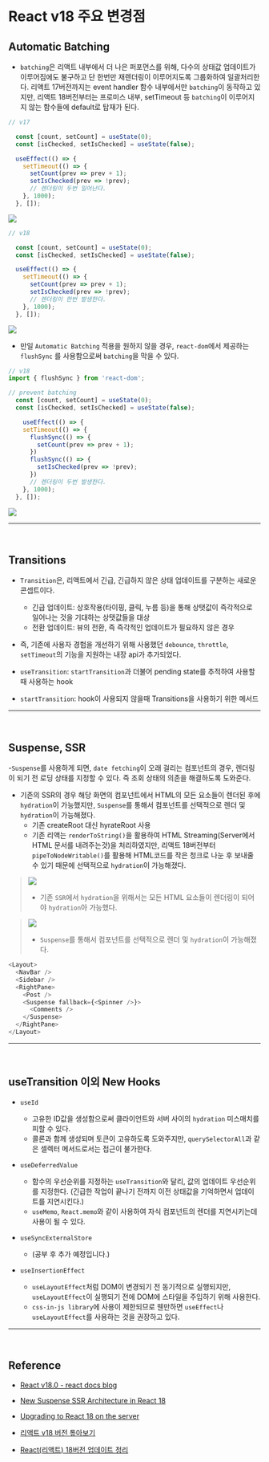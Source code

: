 # React v18 주요 변경점

## Automatic Batching

- `batching`은 리액트 내부에서 더 나은 퍼포먼스를 위해, 다수의 상태값 업데이트가 이루어짐에도 불구하고 단 한번만 재렌더링이 이루어지도록 그룹화하여 일괄처리한다. 리액트 17버전까지는  event handler 함수 내부에서만 `batching`이 동작하고 있지만, 리액트 18버전부터는 프로미스 내부, setTimeout 등 `batching`이 이루어지지 않는 함수들에 default로 탑재가 된다.

``` javascript
// v17

  const [count, setCount] = useState(0);
  const [isChecked, setIsChecked] = useState(false);

  useEffect(() => {
    setTimeout(() => {
      setCount(prev => prev + 1);
      setIsChecked(prev => !prev);
      // 렌더링이 두번 일어난다.
    }, 1000);
  }, []);

```

![](https://velog.velcdn.com/images/dydalsdl1414/post/e676067e-347e-4579-8db5-05f3555ca276/image.png)

``` javascript
// v18

  const [count, setCount] = useState(0);
  const [isChecked, setIsChecked] = useState(false);

  useEffect(() => {
    setTimeout(() => {
      setCount(prev => prev + 1);
      setIsChecked(prev => !prev);
      // 렌더링이 한번 발생한다.
    }, 1000);
  }, []);

```

![](https://velog.velcdn.com/images/dydalsdl1414/post/f2643b64-7ca7-4035-aae9-3741037f00ef/image.png)

- 만일 `Automatic Batching` 적용을 원하지 않을 경우, `react-dom`에서 제공하는 `flushSync`
를 사용함으로써 `batching`을 막을 수 있다.

``` javascript
// v18
import { flushSync } from 'react-dom';

// prevent batching
  const [count, setCount] = useState(0);
  const [isChecked, setIsChecked] = useState(false);

    useEffect(() => {
    setTimeout(() => {
      flushSync(() => {
        setCount(prev => prev + 1);
      })
      flushSync(() => {
        setIsChecked(prev => !prev);
      })
      // 렌더링이 두번 발생한다.
    }, 1000);
  }, []);
```

![](https://velog.velcdn.com/images/dydalsdl1414/post/5cd8ffab-b04a-4909-bd32-3f8dd2b6af0c/image.png)

---
<br/>

## Transitions

- `Transition`은, 리액트에서 긴급, 긴급하지 않은 상태 업데이트를 구분하는 새로운 콘셉트이다.
  - 긴급 업데이트: 상호작용(타이핑, 클릭, 누름 등)을 통해 상탯값이 즉각적으로 일어나는 것을 기대하는 상탯값들을 대상
  - 전환 업데이트: 뷰의 전환, 즉 즉각적인 업데이트가 필요하지 않은 경우

- 즉, 기존에 사용자 경험을 개선하기 위해 사용했던 `debounce`, `throttle`, `setTimeout`의 기능을 지원하는 내장 api가 추가되었다.

- `useTransition`: `startTransition`과 더불어 pending state를 추적하여 사용할때 사용하는 hook

- `startTransition`: hook이 사용되지 않을때 Transitions을 사용하기 위한 메서드

---
<br/>

## Suspense, SSR

-`Suspense`를 사용하게 되면, `date fetching`이 오래 걸리는 컴포넌트의 경우, 렌더링이 되기 전 로딩 상태를 지정할 수 있다. 즉 조회 상태의 의존을 해결하도록 도와준다.

- 기존의 SSR의 경우 해당 화면의 컴포넌트에서 HTML의 모든 요소들이 렌더된 후에 `hydration`이 가능했지만,  `Suspense`를 통해서 컴포넌트를 선택적으로 렌더 및 `hydration`이 가능해졌다.
  - 기존 createRoot 대신 hyrateRoot 사용
  - 기존 리액는 `renderToString()`을 활용하여 HTML Streaming(Server에서 HTML 문서를 내려주는것)을 처리하였지만, 리액트 18버전부터 `pipeToNodeWritable()`를 활용해 HTML코드를 작은 청크로 나눈 후 보내줄 수 있기 때문에 선택적으로 `hydration`이 가능해졌다.

>![](https://camo.githubusercontent.com/e44ee4be56e56e74da3b9f7f5519ca6197b24e9c34488df933140950f1b31c38/68747470733a2f2f717569702e636f6d2f626c6f622f5963474141416b314234322f534f76496e4f2d73625973566d5166334159372d52413f613d675a6461346957316f5061434668644e36414f48695a396255644e78715373547a7a42326c32686b744a3061)
>
> - 기존 `SSR`에서 `hydration`을 위해서는 모든 HTML 요소들이 렌더링이 되어야 `hydration`아 가능했다.

> ![](https://camo.githubusercontent.com/484be91b06f3f998b3bda9ba3efbdb514394ab70484a8db2cf5774e32f85a2b8/68747470733a2f2f717569702e636f6d2f626c6f622f5963474141416b314234322f704e6550316c4253546261616162726c4c71707178413f613d716d636f563745617955486e6e69433643586771456961564a52637145416f56726b39666e4e564646766361)
>
> - `Suspense`를 통해서 컴포넌트를 선택적으로 렌더 및 `hydration`이 가능해졌다.

``` javascript
<Layout>
  <NavBar />
  <Sidebar />
  <RightPane>
    <Post />
    <Suspense fallback={<Spinner />}>
      <Comments />
    </Suspense>
  </RightPane>
</Layout>
```

---
<br/>

## useTransition 이외 New Hooks

- `useId`
  - 고유한 ID값을 생성함으로써 클라이언트와 서버 사이의 `hydration` 미스매치를 피할 수 있다.
  - 콜론과 함께 생성되며 토큰이 고유하도록 도와주지만, `querySelectorAll`과 같은 셀렉터 메서드로서는 접근이 불가한다.
  
- `useDeferredValue`
  - 함수의 우선순위를 지정하는 `useTransition`와 달리, 값의 업데이트 우선순위를 지정한다. (긴급한 작업이 끝나기 전까지 이전 상태값을 기억하면서 업데이트를 지연시킨다.)
  - `useMemo`, `React.memo`와 같이 사용하여 자식 컴포넌트의 렌더를 지연시키는데 사용이 될 수 있다.
- `useSyncExternalStore`
  - (공부 후 추가 예정입니다.)
- `useInsertionEffect`
  - `useLayoutEffect`처럼 DOM이 변경되기 전 동기적으로 실행되지만, `useLayoutEffect`이 실행되기 전에 DOM에 스타일을 주입하기 위해 사용한다.
  - `css-in-js library`에 사용이 제한되므로 웬만하면 `useEffect`나 `useLayoutEffect`를 사용하는 것을 권장하고 있다.

---
<br/>

## Reference

- [React v18.0 - react docs blog](https://reactjs.org/blog/2022/03/29/react-v18.html)

- [New Suspense SSR Architecture in React 18](https://github.com/reactwg/react-18/discussions/37)

- [Upgrading to React 18 on the server](https://github.com/reactwg/react-18/discussions/22)

- [리액트 v18 버전 톺아보기](https://yceffort.kr/2022/04/react-18-changelog#undefined%EB%8F%84-%EB%A0%8C%EB%8D%94%EB%A7%81-%EA%B0%80%EB%8A%A5)

- [React(리액트) 18버전 업데이트 정리](https://kormelon.com/post/14/React(%EB%A6%AC%EC%95%A1%ED%8A%B8)%2018%EB%B2%84%EC%A0%84%20%EC%97%85%EB%8D%B0%EC%9D%B4%ED%8A%B8%20%EC%A0%95%EB%A6%AC)
